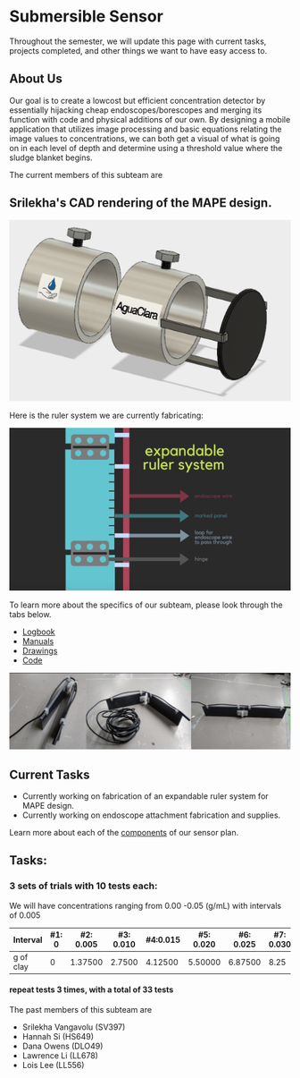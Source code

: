 # Submersible Sensor

Throughout the semester, we will update this page with current tasks, projects completed,
and other things we want to have easy access to.

## About Us

Our goal is to create a lowcost but efficient concentration detector by essentially hijacking
cheap endoscopes/borescopes and merging its function with code and physical additions of our own.
By designing a mobile application that utilizes image processing and basic equations relating
the image values to concentrations, we can both get a visual of what is going on in each level of depth
and determine using a threshold value where the sludge blanket begins.

The current members of this subteam are



## Srilekha's CAD rendering of the MAPE design.
![](./drawings/MAPE_extension.png)

Here is the ruler system we are currently fabricating:


![](./images/rulersystem.png)


To learn more about the specifics of our subteam, please look through the tabs below.

* [Logbook](./logs/logs.md)
* [Manuals](./manuals/manuals.md)
* [Drawings](./drawings/drawings.md)
* [Code](./code/code.md)


![](./images/ruler_example.png)

## Current Tasks

  - Currently working on fabrication of an expandable ruler system for MAPE design.
  - Currently working on endoscope attachment fabrication and supplies.


Learn more about each of the [components](./components/components.md) of our sensor plan.




## Tasks:

### 3 sets of trials with 10 tests each:
We will have concentrations ranging from 0.00 -0.05 (g/mL) with intervals of 0.005

Interval | #1: 0 | #2: 0.005 | #3: 0.010  | #4:0.015 | #5: 0.020 | #6: 0.025 | #7: 0.030 | #8: 0.035 | #9: 0.040 | #10; 0.045 | #11: 0.050
--- | --- | --- | --- |--- |--- |--- |--- |--- |--- |--- |---
g of clay | 0 | 1.37500 | 2.7500 | 4.12500 | 5.50000 | 6.87500 | 8.25 | 9.62500 | 11 | 12.37500 | 13.75

#### repeat tests 3 times, with a total of 33 tests



The past members of this subteam are

* Srilekha Vangavolu (SV397)
* Hannah Si (HS649)
* Dana Owens (DLO49)
* Lawrence Li (LL678)
* Lois Lee (LL556)
